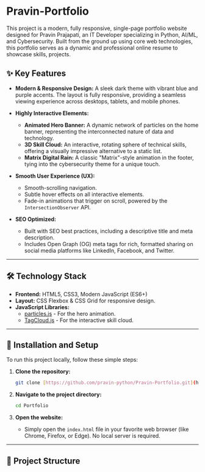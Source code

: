 # Pravin-Portfolio
This project is a modern, fully responsive, single-page portfolio website designed for Pravin Prajapati, an IT Developer specializing in Python, AI/ML, and Cybersecurity. Built from the ground up using core web technologies, this portfolio serves as a dynamic and professional online resume to showcase skills, projects.

## ✨ Key Features

-   **Modern & Responsive Design:** A sleek dark theme with vibrant blue and purple accents. The layout is fully responsive, providing a seamless viewing experience across desktops, tablets, and mobile phones.

-   **Highly Interactive Elements:**
    -   **Animated Hero Banner:** A dynamic network of particles on the home banner, representing the interconnected nature of data and technology.
    -   **3D Skill Cloud:** An interactive, rotating sphere of technical skills, offering a visually impressive alternative to a static list.
    -   **Matrix Digital Rain:** A classic "Matrix"-style animation in the footer, tying into the cybersecurity theme for a unique touch.

-   **Smooth User Experience (UX):**
    -   Smooth-scrolling navigation.
    -   Subtle hover effects on all interactive elements.
    -   Fade-in animations that trigger on scroll, powered by the `IntersectionObserver` API.

-   **SEO Optimized:**
    -   Built with SEO best practices, including a descriptive title and meta description.
    -   Includes Open Graph (OG) meta tags for rich, formatted sharing on social media platforms like LinkedIn, Facebook, and Twitter.

---

## 🛠️ Technology Stack

-   **Frontend:** HTML5, CSS3, Modern JavaScript (ES6+)
-   **Layout:** CSS Flexbox & CSS Grid for responsive design.
-   **JavaScript Libraries:**
    -   [particles.js](https://vincentgarreau.com/particles.js/) - For the hero animation.
    -   [TagCloud.js](https://www.npmjs.com/package/TagCloud) - For the interactive skill cloud.

---

## 🚀 Installation and Setup

To run this project locally, follow these simple steps:

1.  **Clone the repository:**
    ```bash
    git clone [https://github.com/pravin-python/Pravin-Portfolio.git](https://github.com/pravin-python/Pravin-Portfolio.git)
    ```

2.  **Navigate to the project directory:**
    ```bash
    cd Portfolio
    ```

3.  **Open the website:**
    -   Simply open the `index.html` file in your favorite web browser (like Chrome, Firefox, or Edge). No local server is required.

---

## 📁 Project Structure
